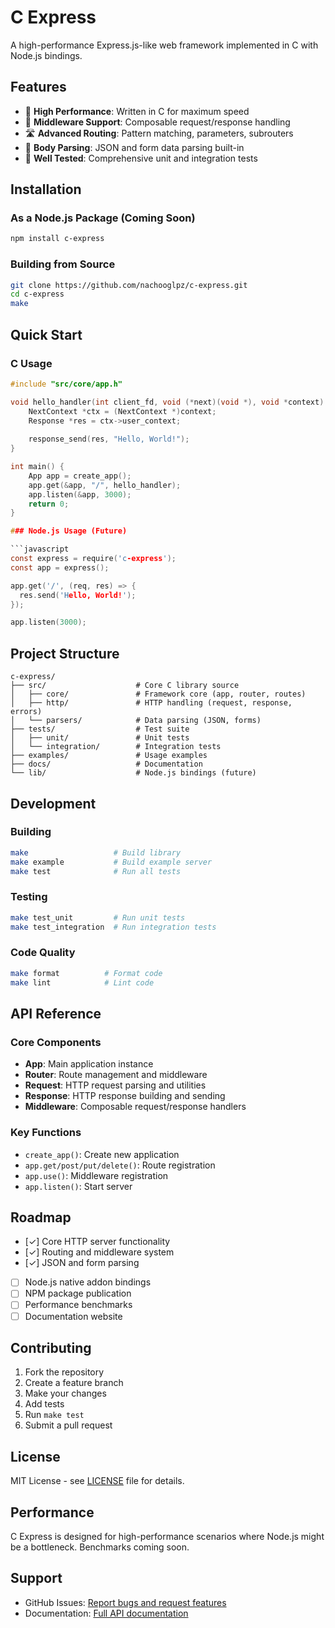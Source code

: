 # C Express

A high-performance Express.js-like web framework implemented in C with Node.js bindings.

## Features

- 🚀 **High Performance**: Written in C for maximum speed
- 🔧 **Middleware Support**: Composable request/response handling
- 🛣️ **Advanced Routing**: Pattern matching, parameters, subrouters
- 📝 **Body Parsing**: JSON and form data parsing built-in
- 🧪 **Well Tested**: Comprehensive unit and integration tests

## Installation

### As a Node.js Package (Coming Soon)

```bash
npm install c-express
```

### Building from Source

```bash
git clone https://github.com/nachooglpz/c-express.git
cd c-express
make
```

## Quick Start

### C Usage

```c
#include "src/core/app.h"

void hello_handler(int client_fd, void (*next)(void *), void *context) {
    NextContext *ctx = (NextContext *)context;
    Response *res = ctx->user_context;
    
    response_send(res, "Hello, World!");
}

int main() {
    App app = create_app();
    app.get(&app, "/", hello_handler);
    app.listen(&app, 3000);
    return 0;
}

### Node.js Usage (Future)

```javascript
const express = require('c-express');
const app = express();

app.get('/', (req, res) => {
  res.send('Hello, World!');
});

app.listen(3000);
```

## Project Structure

```
c-express/
├── src/                    # Core C library source
│   ├── core/               # Framework core (app, router, routes)
│   ├── http/               # HTTP handling (request, response, errors)
│   └── parsers/            # Data parsing (JSON, forms)
├── tests/                  # Test suite
│   ├── unit/               # Unit tests
│   └── integration/        # Integration tests
├── examples/               # Usage examples
├── docs/                   # Documentation
└── lib/                    # Node.js bindings (future)
```

## Development

### Building

```bash
make                   # Build library
make example           # Build example server
make test              # Run all tests
```

### Testing

```bash
make test_unit         # Run unit tests
make test_integration  # Run integration tests
```

### Code Quality

```bash
make format          # Format code
make lint            # Lint code
```

## API Reference

### Core Components

- **App**: Main application instance
- **Router**: Route management and middleware
- **Request**: HTTP request parsing and utilities
- **Response**: HTTP response building and sending
- **Middleware**: Composable request/response handlers

### Key Functions

- `create_app()`: Create new application
- `app.get/post/put/delete()`: Route registration
- `app.use()`: Middleware registration
- `app.listen()`: Start server

## Roadmap

- [✓] Core HTTP server functionality
- [✓] Routing and middleware system
- [✓] JSON and form parsing
- [ ] Node.js native addon bindings
- [ ] NPM package publication
- [ ] Performance benchmarks
- [ ] Documentation website

## Contributing

1. Fork the repository
2. Create a feature branch
3. Make your changes
4. Add tests
5. Run `make test`
6. Submit a pull request

## License

MIT License - see [LICENSE](LICENSE) file for details.

## Performance

C Express is designed for high-performance scenarios where Node.js might be a bottleneck. Benchmarks coming soon.

## Support

- GitHub Issues: [Report bugs and request features](https://github.com/nachooglpz/c-express/issues)
- Documentation: [Full API documentation](docs/API.md)